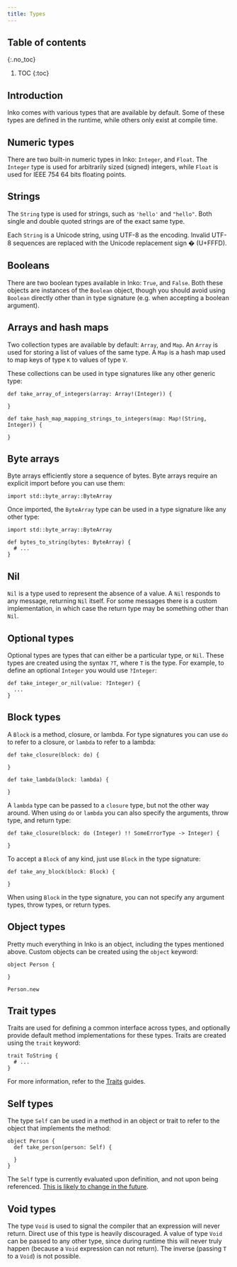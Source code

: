 ```yaml
---
title: Types
---
```

<!-- vale off -->

## Table of contents
{:.no_toc}

1. TOC
{:toc}

## Introduction

Inko comes with various types that are available by default. Some of these types
are defined in the runtime, while others only exist at compile time.

## Numeric types

There are two built-in numeric types in Inko: `Integer`, and `Float`. The
`Integer` type is used for arbitrarily sized (signed) integers, while `Float` is
used for IEEE 754 64 bits floating points.

## Strings

The `String` type is used for strings, such as `'hello'` and `"hello"`. Both
single and double quoted strings are of the exact same type.

Each `String` is a Unicode string, using UTF-8 as the encoding. Invalid UTF-8
sequences are replaced with the Unicode replacement sign � (U+FFFD).

## Booleans

There are two boolean types available in Inko: `True`, and `False`. Both these
objects are instances of the `Boolean` object, though you should avoid using
`Boolean` directly other than in type signature (e.g. when accepting a boolean
argument).

## Arrays and hash maps

Two collection types are available by default: `Array`, and `Map`. An `Array` is
used for storing a list of values of the same type. A `Map` is a hash map used
to map keys of type `K` to values of type `V`.

These collections can be used in type signatures like any other generic type:

```inko
def take_array_of_integers(array: Array!(Integer)) {

}

def take_hash_map_mapping_strings_to_integers(map: Map!(String, Integer)) {

}
```

## Byte arrays

Byte arrays efficiently store a sequence of bytes. Byte arrays require an
explicit import before you can use them:

```inko
import std::byte_array::ByteArray
```

Once imported, the `ByteArray` type can be used in a type signature like any
other type:

```inko
import std::byte_array::ByteArray

def bytes_to_string(bytes: ByteArray) {
  # ...
}
```

## Nil

`Nil` is a type used to represent the absence of a value. A `Nil` responds to
any message, returning `Nil` itself. For some messages there is a custom
implementation, in which case the return type may be something other than `Nil`.

## Optional types

Optional types are types that can either be a particular type, or `Nil`. These
types are created using the syntax `?T`, where `T` is the type. For example, to
define an optional `Integer` you would use `?Integer`:

```inko
def take_integer_or_nil(value: ?Integer) {
  ...
}
```

## Block types

A `Block` is a method, closure, or lambda. For type signatures you can use `do`
to refer to a closure, or `lambda` to refer to a lambda:

```inko
def take_closure(block: do) {

}

def take_lambda(block: lambda) {

}
```

A `lambda` type can be passed to a `closure` type, but not the other way around.
When using `do` or `lambda` you can also specify the arguments, throw type, and
return type:

```inko
def take_closure(block: do (Integer) !! SomeErrorType -> Integer) {

}
```

To accept a `Block` of any kind, just use `Block` in the type signature:

```inko
def take_any_block(block: Block) {

}
```

When using `Block` in the type signature, you can not specify any argument
types, throw types, or return types.

## Object types

Pretty much everything in Inko is an object, including the types mentioned
above. Custom objects can be created using the `object` keyword:

```inko
object Person {

}

Person.new
```

## Trait types

Traits are used for defining a common interface across types, and optionally
provide default method implementations for these types. Traits are created using
the `trait` keyword:

```inko
trait ToString {
  # ...
}
```

For more information, refer to the [Traits](/manual/getting-started/traits)
guides.

## Self types

The type `Self` can be used in a method in an object or trait to refer to the
object that implements the method:

```inko
object Person {
  def take_person(person: Self) {

  }
}
```

The `Self` type is currently evaluated upon definition, and not upon being
referenced. [This is likely to change in the future](https://gitlab.com/inko-lang/inko/issues/107).

## Void types

The type `Void` is used to signal the compiler that an expression will never
return. Direct use of this type is heavily discouraged. A value of type `Void`
can be passed to any other type, since during runtime this will never truly
happen (because a `Void` expression can not return). The inverse (passing `T` to
a `Void`) is not possible.
